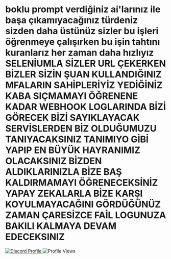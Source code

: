 # boklu prompt verdiğiniz ai'larınız ile başa çıkamıyacağınız türdeniz sizden daha üstünüz sizler bu işleri öğrenmeye çalışırken bu işin tahtını kuranlarız her zaman daha hızlıyız SELENİUMLA SİZLER URL ÇEKERKEN BİZLER SİZİN ŞUAN KULLANDIĞINIZ MFALARIN SAHİPLERİYİZ YEDİĞİNİZ KABA SIÇMAMAYI ÖĞRENENE KADAR WEBHOOK LOGLARINDA BİZİ GÖRECEK BİZİ SAYIKLAYACAK SERVİSLERDEN BİZ OLDUĞUMUZU TANIYACAKSINIZ TANIMIYO GİBİ YAPIP EN BÜYÜK HAYRANIMIZ OLACAKSINIZ BİZDEN ALDIKLARINIZLA BİZE BAŞ KALDIRMAMAYI ÖĞRENECEKSİNİZ YAPAY ZEKALARLA BİZE KARŞI KOYULMAYACAĞINI GÖRDÜĞÜNÜZ ZAMAN ÇARESİZCE FAİL LOGUNUZA BAKILI KALMAYA DEVAM EDECEKSINIZ

<a href="https://discord.com/users/578594879681331200">
  <img src="https://lanyard.cnrad.dev/api/578594879681331200?animatedDecoration=false&hideTag=false&hideSpotify=true&hideDiscrim=true&showDisplayName=true&hideDecoration=true&hideBadges=true&theme=light&idleMessage=discord.gg%2Fisrail" alt="Discord Profile">
</a>

<img src="https://komarev.com/ghpvc/?username=duckevils&repo=vanity-url-sniper-fast&color=blue" alt="Profile Views">
